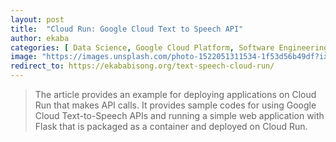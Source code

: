 ```yaml
---
layout: post
title:  "Cloud Run: Google Cloud Text to Speech API"
author: ekaba
categories: [ Data Science, Google Cloud Platform, Software Engineering ]
image: "https://images.unsplash.com/photo-1522051311534-1f53d56b49df?ixid=MXwxMjA3fDB8MHxwaG90by1wYWdlfHx8fGVufDB8fHw%3D&ixlib=rb-1.2.1&auto=format&fit=crop&w=975&q=80"
redirect_to: https://ekababisong.org/text-speech-cloud-run/
---
```

> The article provides an example for deploying applications on Cloud Run that makes API calls. It provides sample codes for using Google Cloud Text-to-Speech APIs and running a simple web application with Flask that is packaged as a container and deployed on Cloud Run.